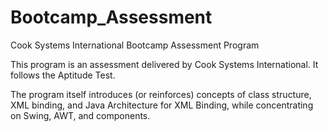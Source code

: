 # Bootcamp_Assessment
Cook Systems International Bootcamp Assessment Program


This program is an assessment delivered by Cook Systems International.  It follows the Aptitude Test.

The program itself introduces (or reinforces) concepts of class structure, XML binding, and Java Architecture for XML Binding, 
while concentrating on Swing, AWT, and components.
